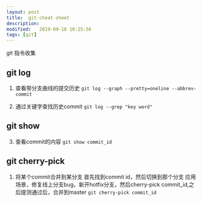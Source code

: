 ```yaml
---
layout: post
title:  git-cheat-sheet
description: 
modified:   2019-09-18 10:25:56
tags: [git]
---
```


git 指令收集


## git log

1. 查看带分支曲线的提交历史
`git log --graph --pretty=oneline --abbrev-commit`

2. 通过关键字查找历史commit
`git log --grep "key word"`

## git show
3. 查看commit的内容
`git show commit_id`

## git cherry-pick
1. 将某个commit合并到某分支
首先找到commit id，然后切换到那个分支
应用场景，修复线上分支bug，新开hotfix分支，然后cherry-pick commit_id,之后提测通过后，合并到master
`git cherry-pick commit_id`
